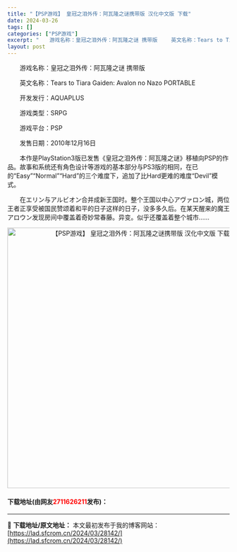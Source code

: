 ```yaml
---
title: "【PSP游戏】 皇冠之泪外传：阿瓦隆之谜携带版 汉化中文版 下载"
date: 2024-03-26
tags: []
categories: ["PSP游戏"]
excerpt: "　　游戏名称：皇冠之泪外传：阿瓦隆之谜 携带版 　　英文名称：Tears to Tiara Gaiden: Avalon no Nazo PORTABLE 　　开发发行：AQUAPLUS 　　游戏类型：SRPG 　　游戏平台：PSP 　　发售日期：2010年12月16日 　　本作是PlayStati&hellip;"
layout: post
---
```


 <p>　　游戏名称：皇冠之泪外传：阿瓦隆之谜 携带版</p> <p>　　英文名称：Tears to Tiara Gaiden: Avalon no Nazo PORTABLE</p> <p>　　开发发行：AQUAPLUS</p> <p>　　游戏类型：SRPG</p> <p>　　游戏平台：PSP</p> <p>　　发售日期：2010年12月16日</p> <p>　　本作是PlayStation3版已发售《皇冠之泪外传：阿瓦隆之谜》移植向PSP的作品。故事和系统还有角色设计等游戏的基本部分与PS3版的相同，在已的&ldquo;Easy&rdquo;&ldquo;Normal&rdquo;&ldquo;Hard&rdquo;的三个难度下，追加了比Hard更难的难度&ldquo;Devil&rdquo;模式。</p> <p>　　在エリン与アルビオン合并成新王国时。整个王国以中心アヴァロン城，两位王者正享受被国民赞颂着和平的日子这样的日子，没多多久后。在某天醒来的魔王アロウン发现房间中覆盖着奇妙常春藤。异变。似乎还覆盖着整个城市&hellip;&hellip;</p> <p align="center"><img align="" border="0" src="https://lad.sfcrom.cn/wp-content/uploads/2024/03/20240325_6601aaafdaff8.jpg" width="589" alt="【PSP游戏】 皇冠之泪外传：阿瓦隆之谜携带版 汉化中文版 下载" /></p> <p><h4>下载地址(由网友<font color="red">2711626211</font>发布)：</h4></p> 

---
📖 **下载地址/原文地址：** 本文最初发布于我的博客网站：[https://lad.sfcrom.cn/2024/03/28142/](https://lad.sfcrom.cn/2024/03/28142/)

